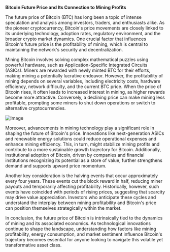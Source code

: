 **Bitcoin Future Price and Its Connection to Mining Profits**

The future price of Bitcoin (BTC) has long been a topic of intense speculation and analysis among investors, traders, and enthusiasts alike. As the pioneer cryptocurrency, Bitcoin's price movements are closely linked to its underlying technology, adoption rates, regulatory environment, and the broader crypto market dynamics. One crucial factor that influences Bitcoin's future price is the profitability of mining, which is central to maintaining the network's security and decentralization.

Mining Bitcoin involves solving complex mathematical puzzles using powerful hardware, such as Application-Specific Integrated Circuits (ASICs). Miners are rewarded with newly minted BTC for their efforts, making mining a potentially lucrative endeavor. However, the profitability of mining depends on several variables, including electricity costs, hardware efficiency, network difficulty, and the current BTC price. When the price of Bitcoin rises, it often leads to increased interest in mining, as higher rewards become more attractive. Conversely, a declining price can make mining less profitable, prompting some miners to shut down operations or switch to alternative cryptocurrencies.

![Image](https://github.com/user-attachments/assets/b8266eee-691e-4ee1-99ef-bfa10d234fd4)

Moreover, advancements in mining technology play a significant role in shaping the future of Bitcoin's price. Innovations like next-generation ASICs and renewable energy solutions could reduce operational expenses and enhance mining efficiency. This, in turn, might stabilize mining profits and contribute to a more sustainable growth trajectory for Bitcoin. Additionally, institutional adoption of Bitcoin, driven by companies and financial institutions recognizing its potential as a store of value, further strengthens demand and supports upward price momentum.

Another key consideration is the halving events that occur approximately every four years. These events cut the block reward in half, reducing miner payouts and temporarily affecting profitability. Historically, however, such events have coincided with periods of rising prices, suggesting that scarcity may drive value appreciation. Investors who anticipate these cycles and understand the interplay between mining profitability and Bitcoin's price can position themselves strategically within the market.

In conclusion, the future price of Bitcoin is intrinsically tied to the dynamics of mining and its associated economics. As technological innovations continue to shape the landscape, understanding how factors like mining profitability, energy consumption, and market sentiment influence Bitcoin's trajectory becomes essential for anyone looking to navigate this volatile yet transformative asset class.